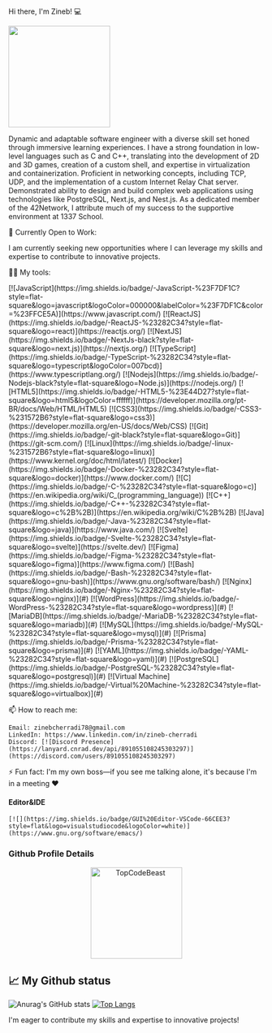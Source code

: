 Hi there, I'm Zineb! :computer:

<img align='center' src='https://user-images.githubusercontent.com/5713670/87202985-820dcb80-c2b6-11ea-9f56-7ec461c497c3.gif' width='200"'>

Dynamic and adaptable software engineer with a diverse skill set honed through immersive learning experiences. I have a strong foundation in low-level languages such as C and C++, translating into the development of 2D and 3D games, creation of a custom shell, and expertise in virtualization and containerization. Proficient in networking concepts, including TCP, UDP, and the implementation of a custom Internet Relay Chat server. Demonstrated ability to design and build complex web applications using technologies like PostgreSQL, Next.js, and Nest.js. As a dedicated member of the 42Network, I attribute much of my success to the supportive environment at 1337 School.

🚀 Currently Open to Work:

I am currently seeking new opportunities where I can leverage my skills and expertise to contribute to innovative projects.

👩‍💻 My tools:
<div>  <align="center"> [![JavaScript](https://img.shields.io/badge/-JavaScript-%23F7DF1C?style=flat-square&logo=javascript&logoColor=000000&labelColor=%23F7DF1C&color=%23FFCE5A)](https://www.javascript.com/) [![ReactJS](https://img.shields.io/badge/-ReactJS-%23282C34?style=flat-square&logo=react)](https://reactjs.org/)  [![NextJS](https://img.shields.io/badge/-NextJs-black?style=flat-square&logo=next.js)](https://nextjs.org/) [![TypeScript](https://img.shields.io/badge/-TypeScript-%23282C34?style=flat-square&logo=typescript&logoColor=007bcd)](https://www.typescriptlang.org/) [![Nodejs](https://img.shields.io/badge/-Nodejs-black?style=flat-square&logo=Node.js)](https://nodejs.org/) [![HTML5](https://img.shields.io/badge/-HTML5-%23E44D27?style=flat-square&logo=html5&logoColor=ffffff)](https://developer.mozilla.org/pt-BR/docs/Web/HTML/HTML5) [![CSS3](https://img.shields.io/badge/-CSS3-%231572B6?style=flat-square&logo=css3)](https://developer.mozilla.org/en-US/docs/Web/CSS) [![Git](https://img.shields.io/badge/-git-black?style=flat-square&logo=Git)](https://git-scm.com/) [![Linux](https://img.shields.io/badge/-linux-%231572B6?style=flat-square&logo=linux)](https://www.kernel.org/doc/html/latest/) [![Docker](https://img.shields.io/badge/-Docker-%23282C34?style=flat-square&logo=docker)](https://www.docker.com/) 
  [![C](https://img.shields.io/badge/-C-%23282C34?style=flat-square&logo=c)](https://en.wikipedia.org/wiki/C_(programming_language)) 
  [![C++](https://img.shields.io/badge/-C++-%23282C34?style=flat-square&logo=c%2B%2B)](https://en.wikipedia.org/wiki/C%2B%2B) 
  [![Java](https://img.shields.io/badge/-Java-%23282C34?style=flat-square&logo=java)](https://www.java.com/) 
  [![Svelte](https://img.shields.io/badge/-Svelte-%23282C34?style=flat-square&logo=svelte)](https://svelte.dev/) 
  [![Figma](https://img.shields.io/badge/-Figma-%23282C34?style=flat-square&logo=figma)](https://www.figma.com/) 
  [![Bash](https://img.shields.io/badge/-Bash-%23282C34?style=flat-square&logo=gnu-bash)](https://www.gnu.org/software/bash/) [![Nginx](https://img.shields.io/badge/-Nginx-%23282C34?style=flat-square&logo=nginx)](#) [![WordPress](https://img.shields.io/badge/-WordPress-%23282C34?style=flat-square&logo=wordpress)](#) [![MariaDB](https://img.shields.io/badge/-MariaDB-%23282C34?style=flat-square&logo=mariadb)](#) [![MySQL](https://img.shields.io/badge/-MySQL-%23282C34?style=flat-square&logo=mysql)](#) [![Prisma](https://img.shields.io/badge/-Prisma-%23282C34?style=flat-square&logo=prisma)](#) [![YAML](https://img.shields.io/badge/-YAML-%23282C34?style=flat-square&logo=yaml)](#) [![PostgreSQL](https://img.shields.io/badge/-PostgreSQL-%23282C34?style=flat-square&logo=postgresql)](#) [![Virtual Machine](https://img.shields.io/badge/-Virtual%20Machine-%23282C34?style=flat-square&logo=virtualbox)](#)

</div>

📫 How to reach me:

    Email: zinebcherradi78@gmail.com
    LinkedIn: https://www.linkedin.com/in/zineb-cherradi
    Discord: [![Discord Presence](https://lanyard.cnrad.dev/api/891055108245303297)](https://discord.com/users/891055108245303297)

⚡ Fun fact:
    I'm my own boss—if you see me talking alone, it's because I'm in a meeting ❤️

#### Editor&IDE
    [![](https://img.shields.io/badge/GUI%20Editor-VSCode-66CEE3?style=flat&logo=visualstudiocode&logoColor=white)](https://www.gnu.org/software/emacs/)

### Github Profile Details
<p align="center"><img height="180em" src="https://github-profile-summary-cards.vercel.app/api/cards/profile-details?username=funke09&theme=github_dark" alt="TopCodeBeast" align = "center"/></p>

## 📈 My Github status

![Anurag's GitHub stats](https://github-readme-stats.vercel.app/api?username=funke09&show_icons=true&theme=radical)
[![Top Langs](https://github-readme-stats.vercel.app/api/top-langs/?username=funke09&layout=compact&theme=radical)](https://github.com/funk09/funk09/blob/main/README.md)

I'm eager to contribute my skills and expertise to innovative projects!
